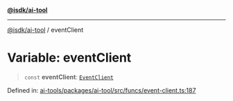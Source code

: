 [**@isdk/ai-tool**](../README.md)

***

[@isdk/ai-tool](../globals.md) / eventClient

# Variable: eventClient

> `const` **eventClient**: [`EventClient`](../classes/EventClient.md)

Defined in: [ai-tools/packages/ai-tool/src/funcs/event-client.ts:187](https://github.com/isdk/ai-tool.js/blob/a24331161aecd2d7bbd8dc9f9cd3d984871261cb/src/funcs/event-client.ts#L187)
